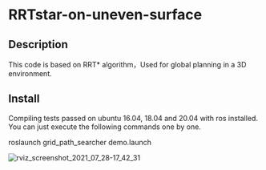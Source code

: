 # RRTstar-on-uneven-surface

## Description
This code is based on RRT* algorithm，Used for global planning in a 3D environment.

## Install

Compiling tests passed on ubuntu 16.04, 18.04 and 20.04 with ros installed. You can just execute the following commands one by one.


roslaunch grid_path_searcher demo.launch

![rviz_screenshot_2021_07_28-17_42_31](https://user-images.githubusercontent.com/39938336/127764536-186075ba-b741-41cc-9ca4-d043e0bf1e33.png)
